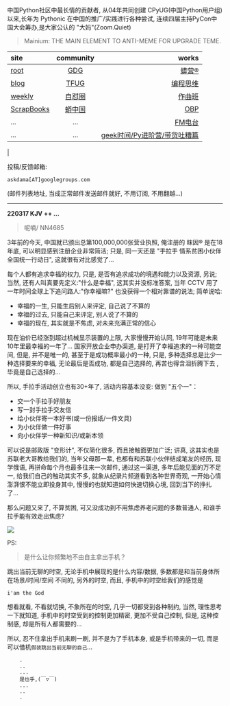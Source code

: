 中国Python社区中最长情的贡献者, 从04年共同创建 CPyUG(中国Python用户组)以来,长年为 Pythonic 在中国的推广/实践进行各种尝试, 连续四届主持PyCon中国大会筹办,是大家公认的 "大妈"(Zoom.Quiet)

> Mainium: THE MAIN ELEMENT TO ANTI-MEME FOR UPGRADE TEME.

| site | community | works |
| :-----| :----: | ----: |
| [root](http://zoomquiet.io/) | [GDG](https://blog.zhgdg.org/) | [蟒营®](https://doc.101.camp/) |
| [blog](https://blog.zoomquiet.io/pages/zoomquiet.html) | [TFUG](http://zh.tfug.world/) | [编程思维](https://py.101.camp/) |
| [weekly](http://weekly.pychina.org/) | [自怼圈](https://du.101.camp/) | [作曲班](https://mu.101.camp/) |
| [ScrapBooks](https://zoomquiet.io/collection.html) | [蟒中国](https://pychina.org/) | [OBP](https://zoomquiet.io/obp/index.html) |
| ... | ... | [FM电台](https://fm.101.camp/) |
| ... | ... | [geek时间/Py进阶营/带货吐糟篇](https://fm.101.camp/2020/geek2py-dama.html) 
 |


投稿/反馈邮箱:

    askdama[AT]googlegroups.com

(邮件列表地址, 
当成正常邮件发送邮件就好, 不用订阅, 不用翻越...)



---------------------------------------------------
**220317 KJV ++ ...**


> 呢喃/ NN4685




3年前的今天, 中国就已颁出总第100,000,000张营业执照, 俺注册的 昩因® 是在18年底, 可以明显感到注册企业非常简洁; 只是, 同一天还是 "手拉手 情系贫困小伙伴全国统一行动日", 这就很有对比感觉了...

每个人都有追求幸福的权力, 只是, 是否有追求成功的境遇和能力以及资源, 另说; 当然, 还有人叫真要先定义:"什么是幸福", 这其实并没标准答案, 当年 CCTV 用了一年时间全球上下追问路人:"你幸福嘛?" 也没获得一个相对靠谱的说法; 简单说哈:

+ 幸福的一生, 只能生后别人来评定, 自己说了不算的
+ 幸福的过去, 只能自己来评定, 别人说了不算的
+ 幸福的现在, 其实就是不焦虑, 对未来充满正常的信心

现在油价已经涨到超过机械显示装置的上限, 大家慢慢开始认同, 19年可能是未来10年里最幸福的一年了...
国家开放企业申办渠道, 是打开了幸福追求的一种可能空间, 但是, 并不是唯一的, 甚至于是成功概率最小的一种, 只是, 多种选择总是比少一种选择要来的幸福, 无论最后是否成功, 都是自己选择的, 再苦也得含泪折腾下去 , 毕竟是自己选择的...

所以, 手拉手活动创立也有30+年了, 活动内容基本没变:
做到 "五个一"：

- 交一个手拉手好朋友
- 写一封手拉手交友信
- 给小伙伴寄一本好书(或一份报纸/一件文具)
- 为小伙伴做一件好事
- 向小伙伴学一种新知识/或新本领

可以说是邮政版 "变形计", 不仅简化很多, 而且接触面更加广泛; 讲真, 这其实也是苏联老大哥教给我们的, 当年父母那一辈, 也都有和苏联小伙伴结成笔友的经历, 现学俄语, 再拼命每个月也最多往来一次邮件, 通过这一渠道, 多年后能见面的万不足一, 给我们自己的触动其实不多, 就象从纪录片频道看到各种世界奇观, 一开始心情澎湃恨不能立即投身其中, 慢慢的也就知道如何快速切换心境, 回到当下的挣扎了...

那么问题又来了, 不算贫困, 可又没成功到不用焦虑养老问题的多数普通人, 和谁手拉手能有效走出焦虑?​


![](https://ipic.zoomquiet.top/2022-03-15-zq42-today-card-2203.016.jpeg)



PS:
> 是什么让你频繁地不由自主拿出手机？

跳出当前无聊的时空,
无论手机中展现的是什么内容/数据,
多数都是和当前身体所在场景/时间/空间 不同的,
另外的时空,
而且, 手机中的时空给我们的感觉是

    i'am the God

想看就看, 不看就切换,
不象所在的时空, 几乎一切都受到各种制约,
当然,
理性思考一下就知道,
手机中的时空受到的控制更加精密, 更加不受自己控制,
但是, 这种控制感,
却是所有人都需要的...

所以, 
忍不住拿出手机来刷一刷,
并不是为了手机本身, 或是手机带来的一切,
而是可以借机`假装跳出当前无聊的自己`...



```
    .
    ..
    ...
    是也乎,(￣▽￣)
    ...
    ..
    .
```


